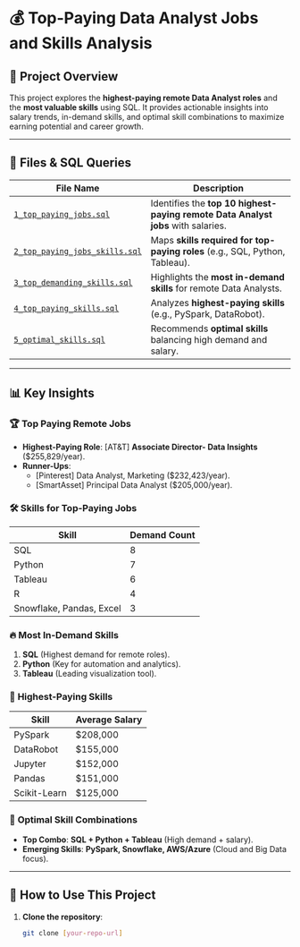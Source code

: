 # 💰 Top-Paying Data Analyst Jobs and Skills Analysis  

## 📌 Project Overview  
This project explores the **highest-paying remote Data Analyst roles** and the **most valuable skills** using SQL. It provides actionable insights into salary trends, in-demand skills, and optimal skill combinations to maximize earning potential and career growth.  

---

## 📂 Files & SQL Queries  

| File Name | Description |  
|-----------|--------------|  
| [`1_top_paying_jobs.sql`](1_top_paying_jobs.sql) | Identifies the **top 10 highest-paying remote Data Analyst jobs** with salaries. |  
| [`2_top_paying_jobs_skills.sql`](2_top_paying_jobs_skills.sql) | Maps **skills required for top-paying roles** (e.g., SQL, Python, Tableau). |  
| [`3_top_demanding_skills.sql`](3_top_demanding_skills.sql) | Highlights the **most in-demand skills** for remote Data Analysts. |  
| [`4_top_paying_skills.sql`](4_top_paying_skills.sql) | Analyzes **highest-paying skills** (e.g., PySpark, DataRobot). |  
| [`5_optimal_skills.sql`](5_optimal_skills.sql) | Recommends **optimal skills** balancing high demand and salary. |  

---

## 📊 Key Insights  

### 🏆 **Top Paying Remote Jobs**  
- **Highest-Paying Role**: [AT&T] **Associate Director- Data Insights** ($255,829/year).  
- **Runner-Ups**:  
  - [Pinterest] Data Analyst, Marketing ($232,423/year).  
  - [SmartAsset] Principal Data Analyst ($205,000/year).  

### 🛠️ **Skills for Top-Paying Jobs**  
| Skill | Demand Count |  
|-------|--------------|  
| SQL | 8 |  
| Python | 7 |  
| Tableau | 6 |  
| R | 4 |  
| Snowflake, Pandas, Excel | 3 |  

### 🔥 **Most In-Demand Skills**  
1. **SQL** (Highest demand for remote roles).  
2. **Python** (Key for automation and analytics).  
3. **Tableau** (Leading visualization tool).  

### 💎 **Highest-Paying Skills**  
| Skill | Average Salary |  
|-------|----------------|  
| PySpark | $208,000 |  
| DataRobot | $155,000 |  
| Jupyter | $152,000 |  
| Pandas | $151,000 |  
| Scikit-Learn | $125,000 |  

### 🔗 **Optimal Skill Combinations**  
- **Top Combo**: **SQL + Python + Tableau** (High demand + salary).  
- **Emerging Skills**: **PySpark, Snowflake, AWS/Azure** (Cloud and Big Data focus).  

---

## 🚀 How to Use This Project  

1. **Clone the repository**:  
   ```bash
   git clone [your-repo-url]
